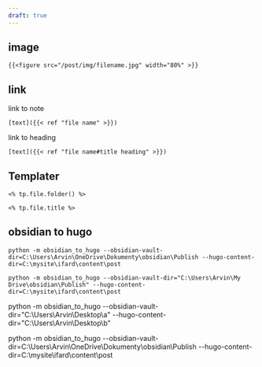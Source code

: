 ```yaml
---
draft: true
---
```

## image
```
{{<figure src="/post/img/filename.jpg" width="80%" >}}
```

## link
link to note
```
[text]({{< ref "file name" >}})
```

link to heading
```
[text]({{< ref "file name#title heading" >}})
```

## Templater

```
<% tp.file.folder() %>
```

```
<% tp.file.title %>
```

## obsidian to hugo

```
python -m obsidian_to_hugo --obsidian-vault-dir=C:\Users\Arvin\OneDrive\Dokumenty\obsidian\Publish --hugo-content-dir=C:\mysite\ifard\content\post
```


```
python -m obsidian_to_hugo --obsidian-vault-dir="C:\Users\Arvin\My Drive\obsidian\Publish" --hugo-content-dir=C:\mysite\ifard\content\post
```


python -m obsidian_to_hugo --obsidian-vault-dir="C:\Users\Arvin\Desktop\a" --hugo-content-dir="C:\Users\Arvin\Desktop\b"


python -m obsidian_to_hugo --obsidian-vault-dir=C:\Users\Arvin\OneDrive\Dokumenty\obsidian\Publish --hugo-content-dir=C:\mysite\ifard\content\post